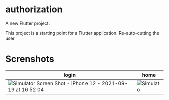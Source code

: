 # authorization

A new Flutter project.

This project is a starting point for a Flutter application.
Re-auto-cutting the user
# Screnshots
| login      | home     |
|------------|-------------|
| ![Simulator Screen Shot - iPhone 12 - 2021-09-19 at 16 52 04](https://user-images.githubusercontent.com/63929571/133930078-e5821ad6-b467-49f9-a627-f09251232723.png)|![Simulato](https://user-images.githubusercontent.com/63929571/133930126-45243b9f-3230-4062-8e0b-91a3a43d60a3.png)|


